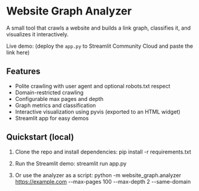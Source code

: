 # Website Graph Analyzer

A small tool that crawls a website and builds a link graph, classifies it, and visualizes it interactively.

Live demo: (deploy the `app.py` to Streamlit Community Cloud and paste the link here)

## Features
- Polite crawling with user agent and optional robots.txt respect
- Domain-restricted crawling
- Configurable max pages and depth
- Graph metrics and classification
- Interactive visualization using pyvis (exported to an HTML widget)
- Streamlit app for easy demos

## Quickstart (local)
1. Clone the repo and install dependencies:
   pip install -r requirements.txt

2. Run the Streamlit demo:
   streamlit run app.py

3. Or use the analyzer as a script:
   python -m website_graph.analyzer https://example.com --max-pages 100 --max-depth 2 --same-domain
